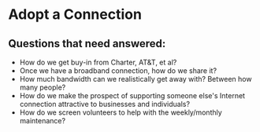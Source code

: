 # Adopt a Connection

## Questions that need answered:

* How do we get buy-in from Charter, AT&T, et al?
* Once we have a broadband connection, how do we share it? 
* How much bandwidth can we realistically get away with? Between how many people?
* How do we make the prospect of supporting someone else's Internet connection attractive to businesses and individuals?
* How do we screen volunteers to help with the weekly/monthly maintenance?